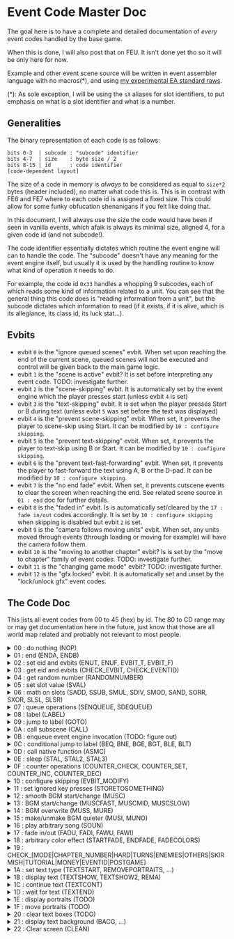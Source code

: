 # Event Code Master Doc

The goal here is to have a complete and detailed documentation of *every* event codes handled by the base game.

When this is done, I will also post that on FEU. It isn't done yet tho so it will be only here for now.

Example and other event scene source will be written in event assembler language with no macros(*), and using [my experimental EA standard raws](https://github.com/StanHash/EAStandardLibrary/tree/experimental).

(*): As sole exception, I will be using the `sX` aliases for slot identifiers, to put emphasis on what is a slot identifier and what is a number.

## Generalities

The binary representation of each code is as follows:

	bits 0-3  | subcode : "subcode" identifier
	bits 4-7  | size    : byte size / 2
	bits 8-15 | id      : code identifier
	[code-dependent layout]

The size of a code in memory is *always* to be considered as equal to `size*2` bytes (header included), no matter what code this is. This is in contrast with FE6 and FE7 where to each code id is assigned a fixed size. This could allow for some funky obfucation shenanigans if you felt like doing that.

In this document, I will always use the size the code would have been if seen in vanilla events, which afaik is always its minimal size, aligned 4, for a given code id (and not subcode!).

The code identifier essentially dictates which routine the event engine will can to handle the code. The "subcode" doesn't have any meaning for the event engine itself, but usually it is used by the handling routine to know what kind of operation it needs to do.

For example, the code id `0x33` handles a whopping 9 subcodes, each of which reads some kind of information related to a unit. You can see that the general thing this code does is "reading information from a unit", but the subcode dictates which information to read (if it exists, if it is alive, which is its allegiance, its class id, its luck stat...).

## Evbits

- evbit `0` is the "ignore queued scenes" evbit. When set upon reaching the end of the current scene, queued scenes will not be executed and control will be given back to the main game logic.
- evbit `1` is the "scene is active" evbit? It is set before interpreting any event code. TODO: investigate further.
- evbit `2` is the "scene-skipping" evbit. It is automatically set by the event engine which the player presses start (unless evbit `4` is set)
- evbit `3` is the "text-skipping" evbit. It is set when the player presses Start or B during text (unless evbit `5` was set before the text was displayed)
- evbit `4` is the "prevent scene-skipping" evbit. When set, it prevents the player to scene-skip using Start. It can be modified by `10 : configure skipping`.
- evbit `5` is the "prevent text-skipping" evbit. When set, it prevents the player to text-skip using B or Start. It can be modified by `10 : configure skipping`.
- evbit `6` is the "prevent text-fast-forwarding" evbit. When set, it prevents the player to fast-forward the text using A, B or the D-pad. It can be modified by `10 : configure skipping`.
- evbit `7` is the "no end fade" evbit. When set, it prevents cutscene events to clear the screen when reaching the end. See related scene source in `01 : end` doc for further details.
- evbit `8` is the "faded in" evbit. Is is automatically set/cleared by the `17 : fade in/out` codes accordingly. It is set by `10 : configure skipping` when skipping is disabled but evbit `2` is set.
- evbit `9` is the "camera follows moving units" evbit. When set, any units moved through events (through loading or moving for example) will have the camera follow them.
- evbit `10` is the "moving to another chapter" evbit? Is is set by the "move to chapter" family of event codes. TODO: investigate further.
- evbit `11` is the "changing game mode" evbit? TODO: investigate further.
- evbit `12` is the "gfx locked" evbit. It is automatically set and unset by the "lock/unlock gfx" event codes.

## The Code Doc

This lists all event codes from 00 to 45 (hex) by id. The 80 to CD range may or may get documentation here in the future, just know that those are all world map related and probably not relevant to most people.

<details>
<summary>00 : do nothing (NOP)</summary>

```
[0020] NOP @ does nothing
```

Does nothing, doesn't seem to have any use.

Takes no arguments.

---

</details>

<details>
<summary>01 : end (ENDA, ENDB)</summary>

```
[0120] ENDA @ ends event subscene
[0121] ENDB @ ends event subscene and calling subscene(s)
```

- `ENDA` ends the current event subscene. This means that if you called your event scene using the `[0A40] CALL` event code, control will be given back to the calling event scene.
- `ENDB` does the same as `ENDA`, but clears the event call stack beforehand, meaning that if this event scene was called, control *won't* be given back.

If the current event scene "type" is "chapter events", and there is no calling event scene to return to, a special "cleanup" event scene will be called. Here's the full source for that scene:

<details>
<summary>Events</summary>

```
scAfterEnd:
  CHECK_EVBIT 10
  BNE $0 sC s0

  CALL scAfterEnd_Clean
  GOTO 1

LABEL $0
  CALL scAfterEnd_CleanResetMap

LABEL $1
  ENDA

scAfterEnd_Clean:
  CHECK_EVBIT 8
  BNE $0 sC s0

  CHECK_EVBIT 7
  BNE $63 sC s0

  FADI 0x10

LABEL $0
  CLEAN

  FADU 0x10

LABEL $63
  ENDA

scAfterEnd_CleanResetMap:
  CHECK_EVBIT 8
  BNE $0 sC s0

  FADI 0x10

LABEL $0
  CHECK_EVBIT 11
  BEQ $1 sC s0

  CHECK_CHAPTER_NUMBER

  SADD s2 sC s0 // s2 = sC
  SCOORD sB [0, 0]

  LOMA (-1)

LABEL $1
  ENDA
```

</details>

If evbit `0` is set, the event scene ends immediately. No other event scenes are called and/or returned to.

---

</details>

<details>
<summary>02 : set eid and evbits (ENUT, ENUF, EVBIT_T, EVBIT_F)</summary>

```
[0220] EVBIT_F Evbit @ sets given Evbit to 0/false
[0228] EVBIT_T Evbit @ sets given Evbit to 1/true
[0221] ENUF Eid @ sets given Eid to 0/false
[0229] ENUT Eid @ sets given Eid to 1/true
```

The argument is allowed to be `(-1)`, in which case the target Evbit/Eid will be read from `s2`. EA provides the parameterless `ENUF_SLOT2` and `ENUT_SLOT2` codes for convenience (no such code exist for the Evbit variants as of now).

---

</details>

<details>
<summary>03 : get eid and evbits (CHECK_EVBIT, CHECK_EVENTID)</summary>

```
[0320] CHECK_EVBIT Evbit @ gets Evbit state in sC
[0321] CHECK_EVENTID Eid @ gets Eid state in sC
```

The argument is allowed to be `(-1)`, in which case the target Evbit/Eid will be read from `s2`.

---

</details>

<details>
<summary>04 : get random number (RANDOMNUMBER)</summary>

```
[0420] RANDOMNUMBER Max @ gets random integer in interval [0-Max] in sC
```

This uses the game's primary random number generator (the same one used for battle calculations). This is contrast to FE6 and FE7 where similar codes used the secondary ("cosmetic") random number generator.

If `Max` is 0, then the result will be `0`, and no random number will be generated.

`Max` is fixed and there is no way of having it read from an event slot.

---

</details>

<details>
<summary>05 : set slot value (SVAL)</summary>

```
[0540] SVAL Slot Value @ sets slot to given value
```

Setting `s0` has no effect (it will be reset to 0 before the next code is handled).

EA standard raws provide `SMOV` and `SETVAL` as straight alias to `SVAL`. Experimental raws provide `SCOORD slot [X, Y]` and `SPTR slot label` for convenience.

---

</details>

<details>
<summary>06 : math on slots (SADD, SSUB, SMUL, SDIV, SMOD, SAND, SORR, SXOR, SLSL, SLSR)</summary>

```
[0620] SADD sDest sSrc1 sSrc2 @ sDest <- sSrc1 + sSrc2
[0621] SSUB sDest sSrc1 sSrc2 @ sDest <- sSrc1 - sSrc2
[0622] SMUL sDest sSrc1 sSrc2 @ sDest <- sSrc1 * sSrc2
[0623] SDIV sDest sSrc1 sSrc2 @ sDest <- sSrc1 / sSrc2
[0624] SMOD sDest sSrc1 sSrc2 @ sDest <- sSrc1 % sSrc2
[0625] SAND sDest sSrc1 sSrc2 @ sDest <- sSrc1 & sSrc2
[0626] SORR sDest sSrc1 sSrc2 @ sDest <- sSrc1 | sSrc2
[0627] SXOR sDest sSrc1 sSrc2 @ sDest <- sSrc1 ^ sSrc2
[0628] SLSL sDest sSrc1 sSrc2 @ sDest <- sSrc1 << sSrc2
[0629] SLSR sDest sSrc1 sSrc2 @ sDest <- sSrc1 >> sSrc2
```

Having destination as `s0` has no effect (it will be reset to 0 before the next code is handled).

All operations are done as if those were C expressions with `int`s as operands, which notably means that:

- Divisions round towards 0 (as opposed to down).
- Right shift is an arithmetic shift, which means that the msb aka "sign bit" will be repeated however many bits the value has been shifted (as opposed to having the extra bits filled with 0).

---

</details>

<details>
<summary>07 : queue operations (SENQUEUE, SDEQUEUE)</summary>

```
[0720] SENQUEUE Slot @ enqueues value of given slot
[0721] SENQUEUE @ euqueues value of s1
[0722] SDEQUEUE Slot @ dequeues value in given slot
```

Remember that operations on the queue modify `sD`.

TODO: link to the queue stuff

---

</details>

<details>
<summary>08 : label (LABEL)</summary>

```
[0820] LABEL Identifier @ marks the position of a label
```

Labels are used to mark the target location of jump operations. Label lookup is done by looking for each event code from the *start* of the current scene (and not the current code!) and getting the first matching label code. Do note that only labels with the standard size of `2` will be consided for the search.

Do note that the lookup doesn't check for ends and whatnot. You could very well get the game into an endless loop if you look for a label that doesn't exist! (That or jump into a completely unrelated scene which may have interesting effects).

The label code itself does nothing (much like `NOP`).

---

</details>

<details>
<summary>09 : jump to label (GOTO) </summary>

```
[0920] GOTO Identifier @ jumps to the identified label
```

Jump to given label unconditionally. For more information on how label lookup is done, see `08 : label (LABEL)`.

---

</details>

<details>
<summary>0A : call subscene (CALL)</summary>

```
[0A40] CALL TargetOffset @ calls event scene at TargetOffset
```

Pushes current event scene start/cursor on the event call stack and jumps to the given offset. The event call stack has room for 8 start/cursor pairs.

If TargetOffset is negative, the target event scene address will be read from `s2`. EA standard raws provide the parameterless `TUTORIAL_CALL` that handles just that (EA doesn't support negative "offset" values so this is required).

---

</details>

<details>
<summary>0B : enqueue event engine invocation (TODO: figure out)</summary>

```
[0B40] - @ -
[0B41] - @ -
```

TODO: add to experimental

- variant 0 equeues an event engine invocation. This means that the target event scene will be called *after the current event scene ends*. If other event engine invocations are already queued, this will be put at the end of the queue (because it's a queue).
- variant 1 does tutorial event stuff, TODO: need to investigate further.

If TargetOffset is negative, the target event scene address will be read from `s2`.

---

</details>

<details>
<summary>0C : conditional jump to label (BEQ, BNE, BGE, BGT, BLE, BLT)</summary>

```
[0C40] BEQ Identifier Slot1 Slot2 @ jumps to the identified label if (Slot1 == Slot2)
[0C40] BNE Identifier Slot1 Slot2 @ jumps to the identified label if (Slot1 != Slot2)
[0C40] BGE Identifier Slot1 Slot2 @ jumps to the identified label if (Slot1 >= Slot2)
[0C40] BGT Identifier Slot1 Slot2 @ jumps to the identified label if (Slot1 > Slot2)
[0C40] BLE Identifier Slot1 Slot2 @ jumps to the identified label if (Slot1 <= Slot2)
[0C40] BLT Identifier Slot1 Slot2 @ jumps to the identified label if (Slot1 < Slot2)
```

For more information on how label lookup is done, see `08 : label (LABEL)`.

Comparisons are done as if those were C expressions with `int` operands. Which means numbers in slots are to be considered signed.

---

</details>

<details>
<summary>0D : call native function (ASMC)</summary>

```
[0D40] ASMC FuncOffset @ calls function
```

In C terms, the function pointer has the following signature:

	void(*)(struct EventEngineProc*);

In other words, The called function takes one argument: the pointer to the running event engine [proc](https://feuniverse.us/t/guide-doc-asm-procs-or-6cs-coroutines-threads-fibers-funky-structs-whatever/3352?u=stanh). This is useful if you need to make something that will *pause* the execution of the event engine until it is done (typically some cosmetic effect).

The `ASMC` code will *always* stop the event engine execution for the current frame. This means that every time you use `ASMC`, no matter what function you call, you will always "loose" at least one frame.

There is no way of reading the function address from a slot. `ASMC` won't call anything if the function pointer is 0.

---

</details>

<details>
<summary>0E : sleep (STAL, STAL2, STAL3) </summary>

```
[0E20] STAL Duration @ pauses events for Duration frames
[0E21] - Duration @ pauses events for Duration frames (with dialogue behavior)
[0E22] STAL2 Duration @ pauses events for Duration frames (less on game speed fast)
[0E23] STAL3 Duration @ pauses events for Duration frames (less on game speed fast) (with dialogue behavior)
```

No sleeping will occur if events are currently being skipped (evbit 2 set).

- "with dialogue behavior" means that the sleep will be over if either the dialogue skipping evbit (evbit 3) is set, or the B button is pressed.
- "less on game speed fast" means that the "counting down" will be 4 times faster if either the "fast game speed" option is set, or the A button is held.

If Duration is 0, the game will hang.

There is no way of getting the duration from an event slot.

---

</details>

<details>
<summary>0F : counter operations (COUNTER_CHECK, COUNTER_SET, COUNTER_INC, COUNTER_DEC)</summary>

```
[0F20] COUNTER_CHECK Identifier @ gets identified counter value into sC
[0F21] COUNTER_SET Identifier Value @ sets identified counter value to given value
[0F22] COUNTER_INC Identifier @ increments identified counter value
[0F23] COUNTER_DEC Identifier @ decrements identified counter value
```

Event counters are small variables that can hold values ranging from 0 to 15 included. There is a total of 8 of them (identified by integers from 0 to 7) and they are saved between scenes and on suspend (much like chapter eids).

`COUNTER_INC` and `COUNTER_DEC` will not allow the counter value to overflow or underflow. If the value is 0 and `COUNTER_DEC` is used, the value will still be 0. If the value is 15 and `COUNTER_INC` is used, the value will still be 15.

There is no way of having `COUNTER_SET` get its Value argument from a slot.

---

</details>

<details>
<summary>10 : configure skipping (EVBIT_MODIFY)</summary>

```
[1020] EVBIT_MODIFY Configuration @ configures skipping
```

This will configure what kind of "skips" the player is allowed to do. Here's the list of allowed configuration identifiers:

- `0` allows scene skipping, dialogue skipping and dialogue fast-forwarding.
- `1` disallows scene skipping, dialogue skipping and dialogue fast-forwarding.
- `2` allows scene skipping and dialogue skipping, but disallows dialogue fast-forwarding.
- `3` disallows scene skipping, but allows dialogue skipping and dialogue fast-forwarding.
- `4` disallows scene skipping and dialogue skipping, but allows dialogue fast-forwarding.

Any configuration that isn't in this list will have the game hang.

If the configuration is nonzero, and if the player is currently skipping the scene, the "skipping" evbit (evbit 2) will be cleared and the "faded in" evbit (evbit 8) will be set.

There is no way of getting the configuration from an event slot.

_**Note**: "scene skipping" refers to pressing start to skip a scene. "dialogue skipping" refers to pressing B or start to skip a dialogue. "dialogue fast-forwarding" refers to pressing A, B or any D-pad direction to have the current text box content display entirely immediately._

---

</details>

<details>
<summary>11 : set ignored key presses (STORETOSOMETHING)</summary>

```
[1120] STORETOSOMETHING Mask @ Sets key press ignore mask
```

TODO: add better alias to experimental stdlib.

`Mask` is a bitset where each bit maps to a button of the GBA console:

	bit 0 | A button
	bit 1 | B button
	bit 2 | select button
	bit 3 | start button
	bit 4 | right D-pad button
	bit 5 | left D-pad button
	bit 6 | up D-pad button
	bit 7 | down D-pad button
	bit 8 | R button
	bit 9 | L button

You can use the EA `1100001100b` notation (`b` suffix) to make it easier to visualize in your source (this example would ignore buttons select, start, R and L).

---

</details>

<details>
<summary>12 : smooth BGM start/change (MUSC)</summary>

```
[1220] MUSC SongId @ Sets current BGM to the m4a song identied by SongId
```

Smoothly switches BGM. A song id of `0x7FFF` (`INT16_MAX`) is silent.

This code stops the event engine for a single frame, but then the scene continues to be executed while the transition is occuring (no further waiting occurs).

If SongId is negative, then the song id will be read from `s2`.

---

</details>

<details>
<summary>13 : BGM start/change (MUSCFAST, MUSCMID, MUSCSLOW)</summary>

```
[1322] MUSCFAST SongId
[1324] MUSCMID SongId
[1326] MUSCSLOW SongId
```

Stops current BGM if any is playing, and starts new BGM with a volume fade in. A song id of `0x7FFF` (`INT16_MAX`) is silent.

- If the new BGM is not silent, then the old BGM will be stopped immediately (no smooth volume transition). If the scene is being skipped, no song switch occurs.
- If the new BGM is sient, then the old BGM will be stopped with smooth volume transition (unless the scene is being skipped, in which case the transition is instant).

It is the *subcode* that dictates which speed to fade the new BGM volume in. The lower the faster. As you can see above, MUSCFAST has subcode 2, MUSCMID has subcode 4 and MUSCSLOW has subcode 6. For reference, the transition speed of `[1220] MUSC` is 3.

This code stops the event engine for a single frame, but then the scene continues to be executed while the transition is occuring (no further waiting occurs).

If SongId is negative, then the song id will be read from `s2`.

---

</details>

<details>
<summary>14 : BGM overwrite (MUSS, MURE)</summary>

```
[1420] MUSS SongId @ plays SongId and remember current song
[1421] MURE Speed @ plays remembred song
```

Songs get proper volume fade in/out.

You can only "remember" one song. If you stack MUSSes, then only the *last* overwritten song will be "remembered".

This code stops the event engine for a single frame, but then the scene continues to be executed while the transition is occuring (no further waiting occurs).

For `MUSS`, if SongId is negative, then the song id will be read from `s2`. For `MURE`, there is no way of getting Speed from a slot.

---

</details>

<details>
<summary>15 : make/unmake BGM quieter (MUSI, MUNO)</summary>

```
[1520] MUSI @ make music quieter
[1521] MUNO @ restore music volume after MUSI
```

Volume transition is smooth.

`MUSI` does nothing if the scene is being skipped. `MUNO` sets music volume to normal immediately if the scene is being skippied.

This code stops the event engine for a single frame, but then the scene continues to be executed while the transition is occuring (no further waiting occurs).

---

</details>

<details>
<summary>16 : play arbitrary song (SOUN)</summary>

```
[1620] SOUN SongId @ plays identified song
```

Only plays song if scene is not being skipped, dialogue is not being skipped and the "sound effect" player option is set.

This code doesn't stops the event engine (no waiting occurs).

If SongId is negative, the song id is read from `s2`.

---

</details>

<details>
<summary>17 : fade in/out (FADU, FADI, FAWU, FAWI)</summary>

```
[1720] FADU Speed @ fades oUt of Dark
[1721] FADI Speed @ fades Into Dark
[1722] FAWU Speed @ fades oUt of White
[1723] FAWI Speed @ fades Into White
```

Hopefully it being said like that can make for decent mnemonics?

No fade happens if the scene is being skipped. Each fade code sets/clears the "faded in" evbit (evbit 8). The event engine will wait for the fade to end before continuing.

---

</details>

<details>
<summary>18 : arbitrary color effect (STARTFADE, ENDFADE, FADECOLORS)</summary>

```
[1860] STARTFADE
[1861] ENDFADE
[1862] FADECOLORS Target Speed Red Green Blue
```

TODO: figure more out

`STARTFADE` sets up the fade buffer from current palette.

`Target` is a pair of bytes: the first byte is the index of the first targetted palette, the second byte is the number of targetted palettes.

If scene-skipping or faded in, then `FADECOLORS` is instant.

---

</details>

<details>
<summary>19 : CHECK_[MODE|CHAPTER_NUMBER|HARD|TURNS|ENEMIES|OTHERS|SKIRMISH|TUTORIAL|MONEY|EVENTID|POSTGAME]</summary>

```
[1920] CHECK_MODE @ gets current mode identifier in sC
[1921] CHECK_CHAPTER_NUMBER @ gets current chapter identifier in sC
[1922] CHECK_HARD @ gets "is difficult mode" boolean in sC
[1923] CHECK_TURNS @ gets current turn number in sC
[1924] CHECK_ENEMIES @ gets current alive enemy count in sC
[1925] CHECK_OTHERS @ gets current alive npc count in sC
[1926] CHECK_SKIRMISH @ gets current battle map "type" in sC
[1927] CHECK_TUTORIAL @ gets "is easy mode" boolean in sC
[1928] CHECK_MONEY @ gets party gold amount in sC
[1929] CHECK_EVENTID @ gets eid identifier linked to running event is sC
[192A] CHECK_POSTGAME @ gets "is postgame" boolean in sC
```

Is of note:

- `CHECK_MODE` gets 0 for "prologue" chapters, 1 for eirika route, 2 for ephraim route.
- `CHECK_CHAPTER_NUMBER` doesn't care for `LOMA`.
- `CHECK_SKIRMISH` gets 0 for story chapters, 1 for tower/ruins and 2 for skirmishes.
- `CHECK_MONEY` gets 0 on chapter 5x.
- `CHECK_EVENTID` gets the eid given to the "condition" of the event (the `TURN`, `AFEV`, `CHAR` that had this event called). Gets 0 for events called otherwise.

---

</details>

<details>
<summary>1A : set text type (TEXTSTART, REMOVEPORTRAITS, ...)</summary>

```
[1A20] TEXTSTART @ sets text type 0
[1A21] REMOVEPORTRAITS @ sets text type 1
[1A22] _0x1A22 @ sets text type 2
[1A23] TUTORIALTEXTBOXSTART @ sets text type 3
[1A24] SOLOTEXTBOXSTART @ sets text type 4
[1A25] _0x1A25 @ sets text type 5
```

TODO: add better aliases to experimental stdlib.

- `TEXTSTART` sets text type 0, which is background-less regular dialogue.
- `REMOVEPORTRAITS` sets text type 1, which is regular dialogue with background.
- `_1A22` sets text type 2, which is CG with text (only cg background available is the lyon + twins one).
- `TUTORIALTEXTBOXSTART` sets text type 3, which is displaying text in the yellow box thing
- `SOLOTEXTBOXSTART` sets text type 4, which is displaying text in a single regular dialogue box
- `_0x1A25` sets text type 5, which is also displaying in the yellow box thing but slightly differently and I don't know how?

This will immediately end any active dialogue if the new text type isn't equal to the old text type (it will have the same effect as REMA)! This means you can't use the `[Events]` text code to switch from one text type to another mid-dialogue (you'd need to use two different text entries to have this effect).

---

</details>

<details>
<summary>1B : display text (TEXTSHOW, TEXTSHOW2, REMA)</summary>

```
[1B20] TEXTSHOW TextId @ Displays text
[1B21] TEXTSHOW2 TextId @ Displays text unless previous text was skipped
[1B22] REMA @ Clears text and portraits
```

`TEXTSHOW` and `TEXTSHOW2` display text according to the active text type.

- `TEXTSHOW` resets the "text-skipping" evbit (evbit `3`) before displaying text.
- `TEXTSHOW2` will only display text if the "text-skipping" evbit (evbit `3`) isn't set.

If TextId is negative, the displayed text id will be read from `s2`. If the displayed text id is zero, nothing happens.

`REMA` ends text interpreters, clears text and portraits gfx and clears the "text-skipping" evbit (evbit `3`).

---

</details>

<details>
<summary>1C : continue text (TEXTCONT)</summary>

```
[1C20] TEXTCONT @ Continues text display
```

Continues displaying current text after it has returned control to the event engine through the `[Events]` text code.

If the "scene-skipping" evbit (evbit `2`) is set, this has the same effect as `[1B22] REMA` except for clearing the "text-skipping" evbit (evbit `3`).

---

</details>

<details>
<summary>1D : wait for text (TEXTEND)</summary>

```
[1D20] TEXTEND @ waits for text to stop
```

`TEXTEND` will wait for either the text to reach the end (`[X]`) or for it to temporarily return control (`[Events]`). In the latter case, use `[1C20] TEXTCONT` to resume text where it left off.

`TEXTEND` will set `sC` to the result id of any prompt within text (ex: for Yes/No the possible results will be 1/2). If the text was skipped, `sC` will be 0. It may be a good idea to prevent text-skipping and scene-skipping before displaying a text with an important prompt (see `10 : configure skipping`).

If the "scene-skipping" evbit (evbit `2`) is set, this has the same effect as `[1B22] REMA` except for clearing the "text-skipping" evbit (evbit `3`). It will also set `sC` to 0.

---

</details>

<details>
<summary>1E : display portraits (TODO)</summary>

```
[1E20] - FaceId @ put face on the "far left" slot
[1E21] - FaceId @ put face on the "mid left" slot
[1E22] - FaceId @ put face on the "left" slot
[1E23] - FaceId @ put face on the "right" slot
[1E24] - FaceId @ put face on the "mid right" slot
[1E25] - FaceId @ put face on the "far right" slot
[1E26] - FaceId @ put face on the "far far left" slot
[1E27] - FaceId @ put face on the "far far right" slot
```

TODO: add to experimental stdlib.

Essentially executes the `[Open{FaceSlot}][LoadFace][FaceId][1]` and `[Open{FaceSlot}][ClearFace]` text codes without going through text ids.

If FaceId is `-1`, then the effective face id is read from `s2`.

If FaceId is `-2`, it has the same effect as calling `[ClearFace]` for the slot corresponding to the code. It will also clear any opened text box.

If FaceId is `-3`, all faces are cleared (reguardless of the code used).

This code doesn't wait for the face displaying/clearing transition effect is done before giving control back to the event engine. Be careful as using those and then displaying text immediately after may have interesting side effects (as there would be two dialogue engines running simultaneously). Use `STAL` if needed.

---

</details>

<details>
<summary>1F : move portraits (TODO)</summary>

```
[1F20] - From To @ moves portrait on the From slot to the To slot
```

TODO: add to experimental stdlib.

Effectively executes the `[Open{From}][Move{To}]` text codes without going through text ids.

This code doesn't wait for the face moving transition effect is done before giving control back to the event engine. Be careful as using those and then displaying text immediately after may have interesting side effects (as there would be two dialogue engines running simultaneously). Use `STAL` if needed.

---

</details>

<details>
<summary>20 : clear text boxes (TODO)</summary>

```
[2020] - @ clears opened text boxes
```

TODO: add to experimental stdlib.

Clears any open text box.

---

</details>

<details>
<summary>21 : display text background (BACG, ...)</summary>

```
[2140] BACG BackgroundId @ displays identified background for active text type
[2141] _0x2141 BackgroundId TargetTextType Speed @ transitions to identified background for target text type
[2142] - BackgroundId SourceColor Speed @ fades in background from given RGB color
[2143] - TargetColor Speed @ fades current baground out to given color
```

TODO: add better aliases and more to experimental stdlib.

- `BACG` displays a background given the active text type without transition.
- `_0x2141` will start a transition from the current screen "background" (it may be a background or just the map) to a new background as if it was displayed for the given text type. This code doesn't switch text types after the transition, you will have to do it yourself.
  - You are not allowed to transition from a non-background text type to another non-background text type (the game will hang).
  - You *are* allowed to transition from a baground text type to a non-background text type, in which case the background id is ignored and the currently displayed background will be faded out.
- `[2142]` displays a background and then fades it in from the given color.
- `[2143]` fades the displayed background to the given color.

_**Note**: due to what I assume is a bug in the engine, the only background that can be displayed for text type 2 ("cg text") is the lyon/eirika/ephraim being happy scene thing._

_**Note**: Only text types 1 ("dialogue with background") and 2 ("cg text") support displaying backgrounds. If you try to display backgrounds for any other text type, the game will hang._

---

</details>

<details>
<summary>22 : Clear screen (CLEAN)</summary>

```
[2220] CLEAN @ clears screen and reloads various graphics
```

Clears bg0 and bg1, text, portraits, reloads default font, default map sprite palettes, ui graphics, and unblocks game graphics if they were blocked.

---

</details>
